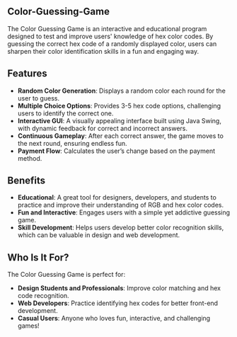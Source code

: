 ## Color-Guessing-Game

The Color Guessing Game is an interactive and educational program designed to test and improve users' knowledge of hex color codes. By guessing the correct hex code of a randomly displayed color, users can sharpen their color identification skills in a fun and engaging way.

## Features

- **Random Color Generation**: Displays a random color each round for the user to guess.
- **Multiple Choice Options**: Provides 3-5 hex code options, challenging users to identify the correct one.
- **Interactive GUI**: A visually appealing interface built using Java Swing, with dynamic feedback for correct and incorrect answers.
- **Continuous Gameplay**: After each correct answer, the game moves to the next round, ensuring endless fun.
- **Payment Flow**: Calculates the user’s change based on the payment method.

## Benefits

- **Educational**: A great tool for designers, developers, and students to practice and improve their understanding of RGB and hex color codes.
- **Fun and Interactive**: Engages users with a simple yet addictive guessing game.
- **Skill Development**: Helps users develop better color recognition skills, which can be valuable in design and web development.

## Who Is It For?

The Color Guessing Game is perfect for:

- **Design Students and Professionals**: Improve color matching and hex code recognition.
- **Web Developers**: Practice identifying hex codes for better front-end development.
- **Casual Users**: Anyone who loves fun, interactive, and challenging games!

